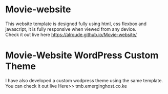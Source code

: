 # Movie-website
This website template is designed fully using html, css flexbox and javascript, it is fully responsive when viewed from any device. <br>
Check it out live here https://alroude.github.io/Movie-website/

# Movie-Website WordPress Custom Theme
I have also developed a custom wodpress theme using the same template. <br>You can check it out live Here>> tmb.emerginghost.co.ke

